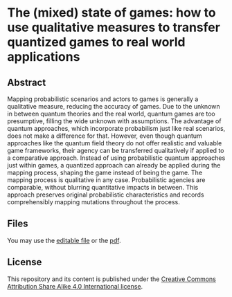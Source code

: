 # The (mixed) state of games: how to use qualitative measures to transfer quantized games to real world applications

## Abstract
Mapping probabilistic scenarios and actors to games is generally a qualitative measure, reducing the accuracy of games. Due to the unknown in between quantum theories and the real world, quantum games are too presumptive, filling the wide unknown with assumptions. The advantage of quantum approaches, which incorporate probabilism just like real scenarios, does not make a difference for that. However, even though quantum approaches like the quantum field theory do not offer realistic and valuable game frameworks, their agency can be transferred qualitatively if applied to a comparative approach. Instead of using probabilistic quantum approaches just within games, a quantized approach can already be applied during the mapping process, shaping the game instead of being the game. The mapping process is qualitative in any case. Probabilistic agencies are comparable, without blurring quantitative impacts in between. This approach preserves original probabilistic characteristics and records comprehensibly mapping mutations throughout the process.  
  
## Files
You may use the [editable file](https://github.com/py0xc3/PoliticalScienceAndGames/blob/master/MixedStateOfGames/The%20(mixed)%20state%20of%20games.workingpaper.draft2.md) or the [pdf](https://github.com/py0xc3/PoliticalScienceAndGames/blob/master/MixedStateOfGames/The%20(mixed)%20state%20of%20games.workingpaper.draft2.pdf).  
  
## License
This repository and its content is published under the [Creative Commons Attribution Share Alike 4.0 International license](https://github.com/py0xc3/PoliticalScienceAndGames/blob/master/LICENSE.md).
